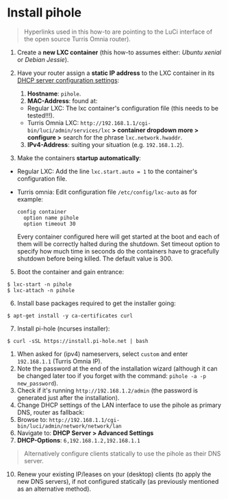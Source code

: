 # Install pihole

> Hyperlinks used in this how-to are pointing to the LuCi interface of the open source Turris Omnia router).

1. Create a **new LXC container** (this how-to assumes either: _Ubuntu xenial_ or _Debian Jessie_).
2. Have your router assign a **static IP address** to the LXC container in its [DHCP server configuration settings][1]:
    1. **Hostname**: `pihole`.
    2. **MAC-Address**: found at:
      - Regular LXC: The lxc container's configuration file (this needs to be tested!!!).
      - Turris Omnia LXC: `http://192.168.1.1/cgi-bin/luci/admin/services/lxc` **> container dropdown more > configure >** search for the phrase `lxc.network.hwaddr`.
    3. **IPv4-Address**: suiting your situation (e.g. `192.168.1.2`).
        
4. Make the containers **startup automatically**:

  - Regular LXC: Add the line `lxc.start.auto = 1` to the container's configuration file.
  - Turris omnia: Edit configuration file `/etc/config/lxc-auto` as for example:

    ```shell
    config container
      option name pihole
      option timeout 30
    ```
    Every container configured here will get started at the boot and each of them will be correctly halted during the shutdown. Set timeout option to specify how much time in seconds do the containers have to gracefully shutdown before being killed. The default value is 300.
5. Boot the container and gain entrance:

  ```shell
$ lxc-start -n pihole
$ lxc-attach -n pihole
```
6. Install base packages required to get the installer going:

  ```shell
$ apt-get install -y ca-certificates curl
```
7. Install pi-hole (ncurses installer):

  ```shell
$ curl -sSL https://install.pi-hole.net | bash
```
  1. When asked for (ipv4) nameservers, select `custom` and enter `192.168.1.1` (Turris Omnia IP).
  2. Note the password at the end of the installation wizard (although it can be changed later too if you forget with the command: `pihole -a -p new_password`).
8. Check if it's running `http://192.168.1.2/admin` (the password is generated just after the installation).
9. Change DHCP settings of the LAN interface to use the pihole as primary DNS, router as fallback:
  1. Browse to: `http://192.168.1.1/cgi-bin/luci/admin/network/network/lan`
  2. Navigate to: **DHCP Server > Advanced Settings**
  3. **DHCP-Options**: `6,192.168.1.2,192.168.1.1`
> Alternatively configure clients statically to use the pihole as their DNS server.
10. Renew your existing IP/leases on your (desktop) clients (to apply the new DNS servers), if not configured statically (as previously mentioned as an alternative method).



<!-- REFERENCES -->
[1]:http://192.168.1.1/cgi-bin/luci/admin/network/dhcp
